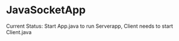 # JavaSocketApp
Current Status: Start App.java to run Serverapp, Client needs to start Client.java 
